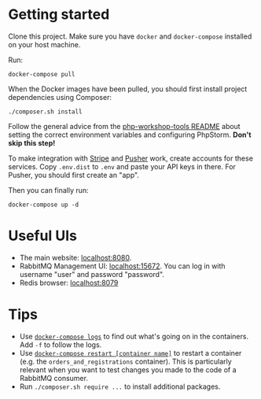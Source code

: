# Getting started

Clone this project. Make sure you have `docker` and `docker-compose` installed on your host machine.

Run:

    docker-compose pull

When the Docker images have been pulled, you should first install project dependencies using Composer:

    ./composer.sh install

Follow the general advice from the [php-workshop-tools README](https://github.com/matthiasnoback/php-workshop-tools) about setting the correct environment variables and configuring PhpStorm. **Don't skip this step!**

To make integration with [Stripe](https://dashboard.stripe.com/test/dashboard) and [Pusher](https://dashboard.pusher.com/) work, create accounts for these services. Copy `.env.dist` to `.env` and paste your API keys in there. For Pusher, you should first create an "app".

Then you can finally run:

    docker-compose up -d

# Useful UIs

- The main website: [localhost:8080](http://localhost:8080).
- RabbitMQ Management UI: [localhost:15672](http://localhost:15672/). You can log in with username "user" and password "password".
- Redis browser: [localhost:8079](http://localhost:8079/)

# Tips

- Use [`docker-compose logs`](https://docs.docker.com/compose/reference/logs/) to find out what's going on in the containers. Add `-f` to follow the logs.
- Use [`docker-compose restart [container name]`](https://docs.docker.com/compose/reference/restart/) to restart a container (e.g. the `orders_and_registrations` container). This is particularly relevant when you want to test changes you made to the code of a RabbitMQ consumer.
- Run `./composer.sh require ...` to install additional packages.
